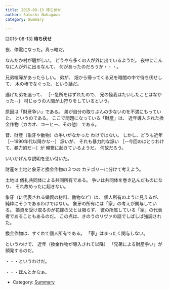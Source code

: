 ```yaml
---
title: 2015-08-13 待ち伏せ
author: Satoshi Nakagawa
category: Summary

---
```


[2015-08-13] **待ち伏せ** 

 夜、停電になった。真っ暗だ。

 なんだか村が騒がしい。
どうやら多くの人が外に出ているようだ。
夜中にこんなに人が外に出るなんて、
何があったのだろうか・・・。

 兄弟喧嘩があったらしい。
弟が、
畑から帰ってくる兄を暗闇の中で待ち伏せして、
木の棒でなぐった、という話だ。

逃げた弟を追って、
［--急所をはずれたので、
兄の怪我はたいしたことはなかった--］
村じゅうの人間が山狩りをしているという。

 原因は「財産争い」である。
弟が自分の取りぶんの少ないのを不満にもっていた、
というのである。
ここで問題になっている「財産」は、
近年導入された換金作物（カカオ、コーヒー、その他）
である。

 昔、財産（象牙や動物）の争いがなかった
わけではない。
しかし、どうも近年［--1990年代以降かな--］
諍いが、
それも暴力的な諍い
［--今回のはとりわけて、暴力的だ--］が
頻繁に起きているようだ。
何故だろう。

 いいかげんな説明を思い付いた。

<!--more-->

 財産を土地と象牙と換金作物の３つの
カテゴリーに分けて考えよう。

 土地は
儀礼共同体による共同所有である。
争いは共同体を巻き込んだものになり、
それ故めったに起きない。

 象牙（に代表される婚資の材料、動物など）は、
個人所有のように見えるが、
純粋にそうであるわけではない。
象牙の所有には「家」の考えが関与している。
婚資を受け取るのが花嫁の父とは限らず、
彼の所属している「家」の代表者であることもあるのだ。
この点は、きのうのリヴァの話でしばしば強調された。

 換金作物は、すぐれて個人所有である。
「家」はまったく関与しない。

 というわけで、
近年（換金作物が導入されて以降）
「兄弟による財産争い」が頻発するのだ。

 ・・・というわけだ。

 ・・・ほんとかなぁ。

- Category: [Summary](https://merapano.github.io/categories.html#Summary)

